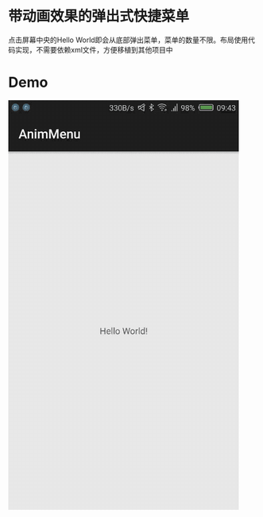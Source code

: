  # 带动画效果的弹出式快捷菜单
 点击屏幕中央的Hello World即会从底部弹出菜单，菜单的数量不限。布局使用代码实现，不需要依赖xml文件，方便移植到其他项目中

 # Demo

 ![image](https://github.com/fangdawei/AnimMenu/raw/master/images/demo.gif)




